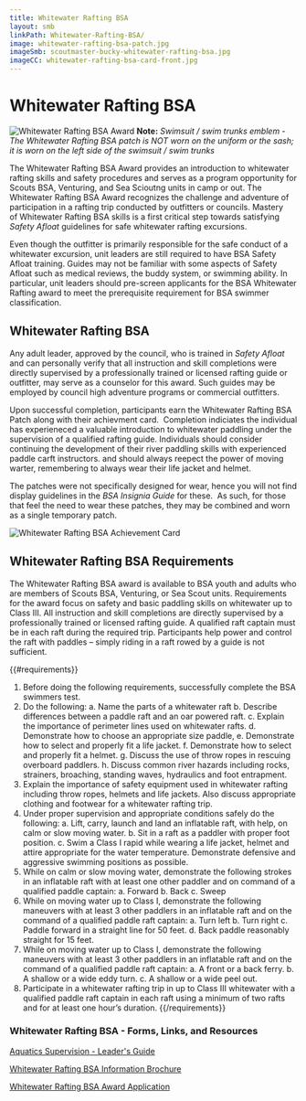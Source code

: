 ```yaml
---
title: Whitewater Rafting BSA
layout: smb
linkPath: Whitewater-Rafting-BSA/
image: whitewater-rafting-bsa-patch.jpg
imageSmb: scoutmaster-bucky-whitewater-rafting-bsa.jpg
imageCC: whitewater-rafting-bsa-card-front.jpg
---
```


# Whitewater Rafting BSA

<div class="D(f) Fxd(c)--s">
<div class="Ta(c) Pt(1em)--s">

![Whitewater Rafting BSA Award]({{imageSmb}})
**Note:** *Swimsuit / swim trunks emblem - The Whitewater Rafting BSA patch is NOT worn on the uniform or the sash; it is worn on the left side of the swimsuit / swim trunks*
</div>

<div>

The Whitewater Rafting BSA Award provides an introduction to whitewater rafting skills and safety procedures and serves as a program opportunity for Scouts BSA, Venturing, and Sea Scioutng units in camp or out. The Whitewater Rafting BSA Award recognizes the challenge and adventure of participation in a rafting trip conducted by outfitters or councils. Mastery of Whitewater Rafting BSA skills is a first critical step towards satisfying *Safety Afloat* guidelines for safe whitewater rafting excursions.

Even though the outfitter is primarily responsible for the safe conduct of a whitewater excursion, unit leaders are still required to have BSA Safety Afloat training. Guides may not be familiar with some aspects of Safety Afloat such as medical reviews, the buddy system, or swimming ability. In particular, unit leaders should pre-screen applicants for the BSA Whitewater Rafting award to meet the prerequisite requirement for BSA swimmer classification.

</div></div>

## Whitewater Rafting BSA
Any adult leader, approved by the council, who is trained in *Safety Afloat* and can personally verify that all instruction and skill completions were directly supervised by a professionally trained or licensed rafting guide or outfitter, may serve as a counselor for this award. Such guides may be employed by council high adventure programs or commercial outfitters.
<p></p>

<div class="D(f) Fxd(c)--s">
<div>Upon successful completion, participants earn the Whitewater Rafting BSA Patch along with their achievment card.  Completion indiciates the individual has experieneced a valuable introduction to whitewater paddling under the supervision of a qualified rafting guide.  Individuals should consider continuing the development of their river paddling skills with  experienced paddle carft instructors. and should always reepect the power of moving warter, remembering to always wear their life jacket and helmet.

The patches were not specifically designed for wear, hence you will not find display guidelines in the *BSA Insignia Guide* for these.  As such, for those that feel the need to wear these patches, they may be combined and worn as a single temporary patch.
</div>
<div class="Ta(c) Pt(1em)--s">

![Whitewater Rafting BSA Achievement Card]({{imageCC}})
</div></div>


## Whitewater Rafting BSA Requirements

The Whitewater Rafting BSA award is available to BSA youth and adults who are members of Scouts BSA, Venturing, or Sea
Scout units. Requirements for the award focus on safety and basic paddling skills on whitewater up to Class III. All instruction and skill completions are directly supervised by a professionally trained or licensed rafting guide. A qualified raft captain must be in each raft during the required trip. Participants help power and control the raft with paddles – simply riding in a raft rowed by a guide is not sufficient.

{{#requirements}}
1. Before doing the following requirements, successfully complete the BSA swimmers test.
2. Do the following:
    a. Name the parts of a whitewater raft
    b. Describe differences between a paddle raft and an oar powered raft.
    c. Explain the importance of perimeter lines used on whitewater rafts.
    d. Demonstrate how to choose an appropriate size paddle,
    e. Demonstrate how to select and properly fit a life jacket.
    f. Demonstrate how to select and properly fit a helmet.
    g. Discuss the use of throw ropes in rescuing overboard paddlers.
    h. Discuss common river hazards including rocks, strainers, broaching, standing waves, hydraulics and foot entrapment.
3. Explain the importance of safety equipment used in whitewater rafting including throw ropes, helmets and life jackets. Also discuss appropriate clothing and footwear for a whitewater rafting trip.
4. Under proper supervision and appropriate conditions safely do the following:
    a. Lift, carry, launch and land an inflatable raft, with help, on calm or slow moving water.
    b. Sit in a raft as a paddler with proper foot position.
    c. Swim a Class I rapid while wearing a life jacket, helmet and attire appropriate for the water temperature. Demonstrate defensive and aggressive swimming positions as possible.
5. While on calm or slow moving water, demonstrate the following strokes in an inflatable raft with at least one other paddler and on command of a qualified paddle captain:
    a. Forward
    b. Back
    c. Sweep
6. While on moving water up to Class I, demonstrate the following maneuvers with at least 3 other paddlers in an inflatable raft and on the command of a qualified paddle raft captain:
    a. Turn left
    b. Turn right
    c. Paddle forward in a straight line for 50 feet.
    d. Back paddle reasonably straight for 15 feet.
7. While on moving water up to Class I, demonstrate the following maneuvers with at least 3 other paddlers in an inflatable raft and on the command of a qualified paddle raft captain:
    a. A front or a back ferry.
    b. A shallow or a wide eddy turn.
    c. A shallow or a wide peel out.
8. Participate in a whitewater rafting trip in up to Class III whitewater with a qualified paddle raft captain in each raft using a minimum of two rafts and for at least one hour’s duration.
{{/requirements}}

### Whitewater Rafting BSA - Forms, Links, and Resources

[Aquatics Supervision - Leader's Guide](https://filestore.scouting.org/filestore/Outdoor%20Program/Aquatics/pdf/Aquatics_34346.pdf)

[Whitewater Rafting BSA Information Brochure](https://www.scouting.org/wp-content/uploads/2018/07/WW-Rafting-brochure-6-28-18.pdf)

[Whitewater Rafting BSA Award Application](https://filestore.scouting.org/filestore/pdf/Whitewater_Rafting_BSA_Application.pdf)
